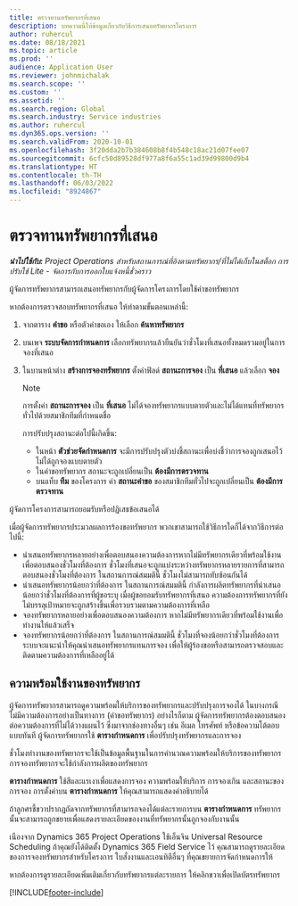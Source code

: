 ```yaml
---
title: ตรวจทานทรัพยากรที่เสนอ
description: บทความนี้ให้ข้อมูลเกี่ยวกับวิธีการเสนอทรัพยากรโครงการ
author: ruhercul
ms.date: 08/18/2021
ms.topic: article
ms.prod: ''
audience: Application User
ms.reviewer: johnmichalak
ms.search.scope: ''
ms.custom: ''
ms.assetid: ''
ms.search.region: Global
ms.search.industry: Service industries
ms.author: ruhercul
ms.dyn365.ops.version: ''
ms.search.validFrom: 2020-10-01
ms.openlocfilehash: 3f20dda2b7b384608b8f4b548c18ac21d07fee07
ms.sourcegitcommit: 6cfc50d89528df977a8f6a55c1ad39d99800d9b4
ms.translationtype: HT
ms.contentlocale: th-TH
ms.lasthandoff: 06/03/2022
ms.locfileid: "8924867"
---
```

# <a name="review-proposed-resources"></a>ตรวจทานทรัพยากรที่เสนอ

_**นำไปใช้กับ:** Project Operations สำหรับสถานการณ์ที่อิงตามทรัพยากร/ที่ไม่ได้เก็บในสต็อก การปรับใช้ Lite - จัดการกับการออกใบแจ้งหนี้ชั่วคราว_

ผู้จัดการทรัพยากรสามารถเสนอทรัพยากรกับผู้จัดการโครงการโดยใช้คำขอทรัพยากร

หากต้องการตรวจสอบทรัพยากรที่เสนอ ให้ทำตามขั้นตอนเหล่านี้:

1. จากตาราง **คำขอ** หรือตัวคำขอเอง ให้เลือก **ค้นหาทรัพยากร**
2. บนเพจ **ระบบจัดการกำหนดการ** เลือกทรัพยากรแล้วยืนยันว่าชั่วโมงที่เสนอทั้งหมดรวมอยู่ในการจองที่เสนอ
3. ในบานหน้าต่าง **สร้างการจองทรัพยากร** ตั้งค่าฟิลด์ **สถานะการจอง** เป็น **ที่เสนอ** แล้วเลือก **จอง**

    > [!NOTE]
    > การตั้งค่า **สถานะการจอง** เป็น **ที่เสนอ** ไม่ได้จองทรัพยากรแบบตายตัวและไม่ได้แทนที่ทรัพยากรทั่วไปด้วยสมาชิกทีมที่กำหนดชื่อ

    การปรับปรุงสถานะต่อไปนี้เกิดขึ้น:

    - ในหน้า **ตัวช่วยจัดกำหนดการ** จะมีการปรับปรุงตัวบ่งชี้สถานะเพื่อบ่งชี้ว่าการจองถูกเสนอไว้ ไม่ได้ถูกจองแบบตายตัว
    - ในคำขอทรัพยากร สถานะจะถูกเปลี่ยนเป็น **ต้องมีการตรวจทาน**
    - บนแท็บ **ทีม** ของโครงการ ค่า **สถานะคำขอ** ของสมาชิกทีมทั่วไปจะถูกเปลี่ยนเป็น **ต้องมีการตรวจทาน**

ผู้จัดการโครงการสามารถยอมรับหรือปฏิเสธข้อเสนอได้

เมื่อผู้จัดการทรัพยากรประมวลผลการร้องขอทรัพยากร พวกเขาสามารถใช้วิธีการใดก็ได้จากวิธีการต่อไปนี้:

- นำเสนอทรัพยากรหลายอย่างเพื่อตอบสนองความต้องการหากไม่มีทรัพยากรเดียวที่พร้อมใช้งานเพื่อตอบสนองชั่วโมงที่ต้องการ ชั่วโมงที่เสนอจะถูกแบ่งระหว่างทรัพยากรหลายรายการที่สามารถตอบสนองชั่วโมงที่ต้องการ ในสถานการณ์สมมตินี้ ชั่วโมงไม่สามารถทับซ้อนกันได้
- นำเสนอทรัพยากรน้อยกว่าที่ต้องการ ในสถานการณ์สมมตินี้ กำลังการผลิตทรัพยากรที่นำเสนอน้อยกว่าชั่วโมงที่ต้องการที่ผู้ขอระบุ เมื่อผู้ขอยอมรับทรัพยากรที่เสนอ ความต้องการทรัพยากรที่ยังไม่บรรลุเป้าหมายจะถูกสร้างขึ้นเพื่อรวบรวมตามความต้องการที่เหลือ
- จองทรัพยากรหลายอย่างเพื่อตอบสนองความต้องการ หากไม่มีทรัพยากรเดียวที่พร้อมใช้งานเพื่อทำงานให้แล้วเสร็จ
- จองทรัพยากรน้อยกว่าที่ต้องการ ในสถานการณ์สมมตินี้ ชั่วโมงที่จองน้อยกว่าชั่วโมงที่ต้องการ ระบบจะแนะนำให้คุณนำเสนอทรัพยากรแทนการจอง เพื่อให้ผู้ร้องขอหรือสามารถตรวจสอบและติดตามความต้องการที่เหลืออยู่ได้

## <a name="resource-availability"></a>ความพร้อมใช้งานของทรัพยากร

ผู้จัดการทรัพยากรสามารถดูความพร้อมให้บริการของทรัพยากรและปรับปรุงการจองได้ ในบางกรณี ไม่มีความต้องการอย่างเป็นทางการ (คำขอทรัพยากร) อย่างไรก็ตาม ผู้จัดการทรัพยากรต้องตอบสนองต่อความต้องการที่ไม่ได้วางแผนไว้ ซึ่งมาจากช่องทางอื่นๆ เช่น อีเมล โทรศัพท์ หรือข้อความโต้ตอบแบบทันที ผู้จัดการทรัพยากรใช้ **ตารางกำหนดการ** เพื่อปรับปรุงทรัพยากรและการจอง

ชั่วโมงทำงานของทรัพยากรจะใช้เป็นข้อมูลพื้นฐานในการคำนวณความพร้อมให้บริการของทรัพยากร การจองทรัพยากรจะใช้กำลังการผลิตของทรัพยากร

**ตารางกำหนดการ** ใช้สีและแรเงาเพื่อแสดงการจอง ความพร้อมให้บริการ การจองเกิน และสถานะของการจอง การตั้งค่าบน **ตารางกำหนดการ** ให้คุณสามารถแสดงคำอธิบายได้

ถ้าลูกศรชี้ขวาปรากฏถัดจากทรัพยากรที่สามารถจองได้แต่ละรายการบน **ตารางกำหนดการ** ทรัพยากรนั้นจะสามารถถูกขยายเพื่อแสดงรายละเอียดของงานที่ทรัพยากรนั้นถูกจองกับงานนั้น

เนืองจาก Dynamics 365 Project Operations ใช้เอ็นจิน Universal Resource Scheduling ถ้าคุณยังได้ติดตั้ง Dynamics 365 Field Service ไว้ คุณสามารถดูรายละเอียดของการจองทรัพยากรสำหรับโครงการ ใบสั่งงานและเอนทิตีอื่นๆ ที่คุณขยายการจัดกำหนดการให้

หากต้องการดูรายละเอียดเพิ่มเติมเกี่ยวกับทรัพยากรแต่ละรายการ ให้คลิกขวาเพื่อเปิดบัตรทรัพยากร



[!INCLUDE[footer-include](../includes/footer-banner.md)]

